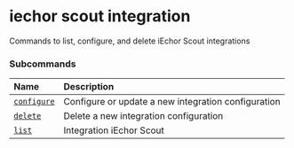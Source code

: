 # iechor scout integration

<!---MARKER_GEN_START-->
Commands to list, configure, and delete iEchor Scout integrations

### Subcommands

| Name                                          | Description                                         |
|:----------------------------------------------|:----------------------------------------------------|
| [`configure`](scout_integration_configure.md) | Configure or update a new integration configuration |
| [`delete`](scout_integration_delete.md)       | Delete a new integration configuration              |
| [`list`](scout_integration_list.md)           | Integration iEchor Scout                            |



<!---MARKER_GEN_END-->

